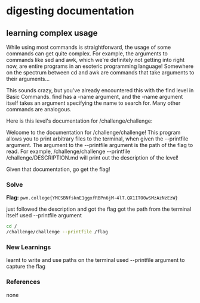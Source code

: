 # digesting documentation

## learning complex usage
While using most commands is straightforward, the usage of some commands can get quite complex. For example, the arguments to commands like sed and awk, which we're definitely not getting into right now, are entire programs in an esoteric programming language! Somewhere on the spectrum between cd and awk are commands that take arguments to their arguments...

This sounds crazy, but you've already encountered this with the find level in Basic Commands. find has a -name argument, and the -name argument itself takes an argument specifying the name to search for. Many other commands are analogous.

Here is this level's documentation for /challenge/challenge:

Welcome to the documentation for /challenge/challenge! This program allows you to print arbitrary files to the terminal, when given the --printfile argument. The argument to the --printfile argument is the path of the flag to read. For example, /challenge/challenge --printfile /challenge/DESCRIPTION.md will print out the description of the level!

Given that documentation, go get the flag!


### Solve
**Flag:** `pwn.college{YMCSBNfsknE1ggxfRBPn6jM-4lT.QX1ITO0wSMzAzNzEzW}`

just followed the description and got the flag
got the path from the terminal itself
used --printfile argument


```bash
cd /
/challenge/challenge --printfile /flag
```

### New Learnings
learnt to write and use paths on the terminal
used --printfile argument to capture the flag

### References 
none
